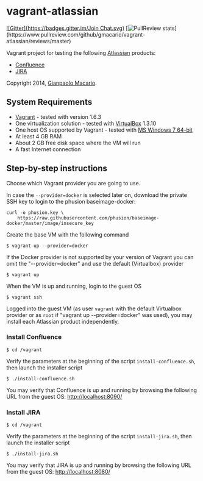 vagrant-atlassian
=================

[![Gitter](https://badges.gitter.im/Join Chat.svg)](https://gitter.im/gmacario/vagrant-atlassian?utm_source=badge&utm_medium=badge&utm_campaign=pr-badge&utm_content=badge)
[![PullReview stats](https://www.pullreview.com/github/gmacario/vagrant-atlassian/badges/master.svg?)](https://www.pullreview.com/github/gmacario/vagrant-atlassian/reviews/master)

Vagrant project for testing the following [Atlassian](https://www.atlassian.com/) products:
* [Confluence](https://www.atlassian.com/software/confluence)
* [JIRA](https://www.atlassian.com/get-jira)

Copyright 2014, [Gianpaolo Macario](http://gmacario.github.io/).

System Requirements
-------------------

* [Vagrant](http://www.vagrantup.com/) - tested with version 1.6.3
* One virtualization solution - tested with [VirtualBox](https://www.virtualbox.org/) 1.3.10
* One host OS supported by Vagrant - tested with [MS Windows 7 64-bit](http://windows.microsoft.com/)
* At least 4 GB RAM
* About 2 GB free disk space where the VM will run
* A fast Internet connection

Step-by-step instructions
-------------------------

Choose which Vagrant provider you are going to use.

In case the `--provider=docker` is selected later on, download the private SSH key to login to the phusion baseimage-docker:

```
curl -o phusion.key \
    https://raw.githubusercontent.com/phusion/baseimage-docker/master/image/insecure_key
```

Create the base VM with the following command

    $ vagrant up --provider=docker

If the Docker provider is not supported by your version of Vagrant you can omit the "--provider=docker" and use the default (Virtualbox) provider

    $ vagrant up

When the VM is up and running, login to the guest OS

    $ vagrant ssh

Logged into the guest VM (as user `vagrant` with the default Virtualbox provider or as `root` if "vagrant up --provider=docker" was used), you may install each Atlassian product independently.

### Install Confluence

    $ cd /vagrant

Verify the parameters at the beginning of the script `install-confluence.sh`, then launch the installer script

    $ ./install-confluence.sh

You may verify that Confluence is up and running by browsing the following URL from the guest OS:
[http://localhost:8090/](http://localhost:8090/)

### Install JIRA

    $ cd /vagrant

Verify the parameters at the beginning of the script `install-jira.sh`, then launch the installer script

    $ ./install-jira.sh

You may verify that JIRA is up and running by browsing the following URL from the guest OS:
[http://localhost:8080/](http://localhost:8080/)

<!-- EOF -->
